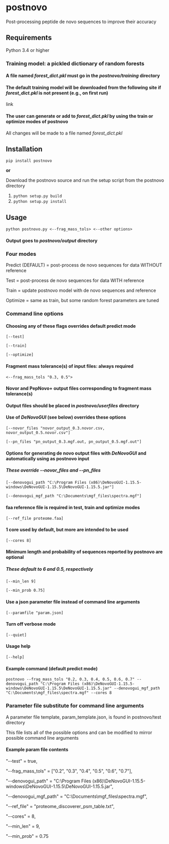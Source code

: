 # postnovo
Post-processing peptide de novo sequences to improve their accuracy

## Requirements
Python 3.4 or higher

### Training model: a pickled dictionary of random forests
#### A file named *forest_dict.pkl* must go in the *postnovo/training* directory
#### The default training model will be downloaded from the following site if *forest_dict.pkl* is not present (e.g., on first run)
link
#### The user can generate or add to *forest_dict.pkl* by using the train or optimize modes of postnovo
All changes will be made to a file named *forest_dict.pkl*

## Installation
`pip install postnovo`

**or**

Download the postnovo source and run the setup script from the postnovo directory

1. `python setup.py build`
2. `python setup.py install`

## Usage
`python postnovo.py <--frag_mass_tols> <--other options>`

#### Output goes to *postnovo/output* directory

### Four modes
Predict (DEFAULT) = post-process de novo sequences for data WITHOUT reference

Test = post-process de novo sequences for data WITH reference

Train = update postnovo model with de novo sequences and reference

Optimize = same as train, but some random forest parameters are tuned

### Command line options
#### Choosing any of these flags overrides default predict mode
`[--test]`

`[--train]`

`[--optimize]`
#### Fragment mass tolerance(s) of input files: always required
`<--frag_mass_tols "0.3, 0.5">`

#### Novor and PepNovo+ output files corresponding to fragment mass tolerance(s)
#### Output files should be placed in *postnovo/userfiles* directory
#### Use of *DeNovoGUI* (see below) overrides these options

`[--novor_files "novor_output_0.3.novor.csv, novor_output_0.5.novor.csv"]`

`[--pn_files "pn_output_0.3.mgf.out, pn_output_0.5.mgf.out"]`

#### Options for generating de novo output files with *DeNovoGUI* and automatically using as postnovo input
##### These override --novor_files and --pn_files
`[--denovogui_path "C:\Program Files (x86)\DeNovoGUI-1.15.5-windows\DeNovoGUI-1.15.5\DeNovoGUI-1.15.5.jar"]`

`[--denovogui_mgf_path "C:\Documents\mgf_files\spectra.mgf"]`

#### faa reference file is required in test, train and optimize modes
`[--ref_file proteome.faa]`

#### 1 core used by default, but more are intended to be used
`[--cores 8]`

#### Minimum length and probability of sequences reported by postnovo are optional
##### These default to 6 and 0.5, respectively
`[--min_len 9]`

`[--min_prob 0.75]`

#### Use a json parameter file instead of command line arguments
`[--paramfile "param.json]`

#### Turn off verbose mode
`[--quiet]`

#### Usage help
`[--help]`

#### Example command (default predict mode)
`postnovo --frag_mass_tols "0.2, 0.3, 0.4, 0.5, 0.6, 0.7" --denovogui_path "C:\Program Files (x86)\DeNovoGUI-1.15.5-windows\DeNovoGUI-1.15.5\DeNovoGUI-1.15.5.jar" --denovogui_mgf_path "C:\Documents\mgf_files\spectra.mgf" --cores 8`

### Parameter file substitute for command line arguments

A parameter file template, param_template.json, is found in postnovo/test directory

This file lists all of the possible options and can be modified to mirror possible command line arguments

#### Example param file contents
"--test" = true,

"--frag_mass_tols" = ["0.2", "0.3", "0.4", "0.5", "0.6", "0.7"],

"--denovogui_path" = "C:\Program Files (x86)\DeNovoGUI-1.15.5-windows\DeNovoGUI-1.15.5\DeNovoGUI-1.15.5.jar",

"--denovogui_mgf_path" = "C:\Documents\mgf_files\spectra.mgf",

"--ref_file" = "proteome_discoverer_psm_table.txt",

"--cores" = 8,

"--min_len" = 9,

"--min_prob" = 0.75
